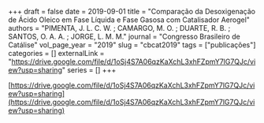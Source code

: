 +++ 
draft = false
date = 2019-09-01
title = "Comparação da Desoxigenação de Ácido Oleico em Fase Líquida e Fase Gasosa com Catalisador Aerogel"
authors = "PIMENTA, J. L. C. W. ; CAMARGO, M. O. ; DUARTE, R. B. ; SANTOS, O. A. A. ; JORGE, L. M. M."
journal = "Congresso Brasileiro de Catálise"
vol_page_year = "2019"
slug = "cbcat2019" 
tags = ["publicações"]
categories = []
externalLink = "https://drive.google.com/file/d/1oSj4S7A06qzKaXchL3xhFZpmY7lG7QJc/view?usp=sharing"
series = []
+++

[https://drive.google.com/file/d/1oSj4S7A06qzKaXchL3xhFZpmY7lG7QJc/view?usp=sharing](https://drive.google.com/file/d/1oSj4S7A06qzKaXchL3xhFZpmY7lG7QJc/view?usp=sharing)